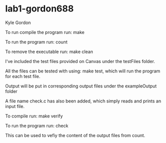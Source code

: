 # lab1-gordon688

Kyle Gordon

To run compile the program run: make

To run the program run: count <input-filename> <search-string> <output-filename>

To remove the executable run: make clean

I've included the test files provided on Canvas under the testFiles folder. 

All the files can be tested with using: make test, which will run the program for each test file.

Output will be put in corresponding output files under the exampleOutput folder

A file name check.c has also been added, which simply reads and prints an input file.

To compile run: make verify

To run the program run: check <input-filename>

This can be used to vefiy the content of the output files from count.
